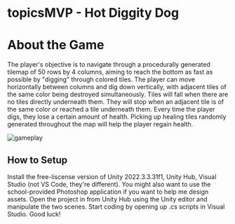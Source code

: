 # topicsMVP - Hot Diggity Dog

# About the Game

The player's objective is to navigate through a procedurally generated tilemap of 50 rows by 4 columns, aiming to reach the bottom as fast as possible by "digging" through colored tiles. The player can move horizontally between columns and dig down vertically, with adjacent tiles of the same color being destroyed simultaneously. Tiles will fall when there are no tiles directly underneath them. They will stop when an adjacent tile is of the same color or reached a tile underneath them. Every time the player digs, they lose a certain amount of health. Picking up healing tiles randomly generated throughout the map will help the player regain health.

![gameplay]([https://github.com/winnie1312/grab/blob/master/grab-landingpage-winnie.gif](https://github.com/john-xu-school/topicsMVP/blob/main/game_gif.gif))

## How to Setup
Install the free-liscense version of Unity 2022.3.3.31f1, Unity Hub, Visual Studio (not VS Code, they're different). You might also want to use the school-provided Photoshop application if you want to help me design assets. Open the project in from Unity Hub using the Unity editor and manipulate the two scenes. Start coding by opening up .cs scripts in Visual Studio. Good luck!

